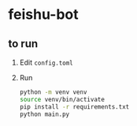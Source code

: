 # feishu-bot

## to run

1. Edit `config.toml`

2. Run
    ```bash
    python -m venv venv
    source venv/bin/activate
    pip install -r requirements.txt
    python main.py
    ```

